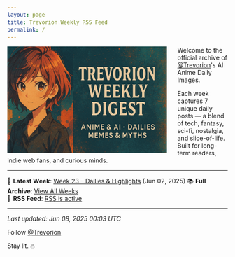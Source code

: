 ```yaml
---
layout: page
title: Trevorion Weekly RSS Feed
permalink: /
---
```

<img src="/assets/Banner.png" alt="Trevorion Weekly Digest Banner" style="width: 365px; height: auto; float: left; margin-right: 24px;" />

Welcome to the official archive of [@Trevorion](https://x.com/Trevorion)'s AI Anime Daily Images.

Each week captures 7 unique daily posts — a blend of tech, fantasy, sci-fi, nostalgia, and slice-of-life.  
Built for long-term readers, indie web fans, and curious minds.

---


📅 **Latest Week**: [Week 23 – Dailies & Highlights](/2025/06/02/week-23.html) (Jun 02, 2025)
📚 **Full Archive**: [View All Weeks](/archive/)  
📰 **RSS Feed**: [RSS is active](/feed.xml)

---



_Last updated: Jun 08, 2025 00:03 UTC_


Follow [@Trevorion](https://x.com/Trevorion)  

Stay lit. 🔥


